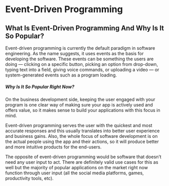 # Event-Driven Programming

## What Is Event-Driven Programming And Why Is It So Popular?
Event-driven programming is currently the default paradigm in software engineering. As the name suggests, it uses events as the basis for developing the software. These events can be something the users are doing — clicking on a specific button, picking an option from drop-down, typing text into a field, giving voice commands, or uploading a video — or system-generated events such as a program loading.

##### Why Is It So Popular Right Now?
On the business development side, keeping the user engaged with your program is one clear way of making sure your app is actively used and offers value, so it makes sense to build your applications with this focus in mind.

Event-driven programming serves the user with the quickest and most accurate responses and this usually translates into better user experience and business gains. Also, the whole focus of software development is on the actual people using the app and their actions, so it will produce better and more intuitive products for the end-users.

The opposite of event-driven programming would be software that doesn’t need any user input to act. There are definitely valid use cases for this as well but the majority of popular applications on the market right now function through user input (all the social media platforms, games, productivity tools, etc).